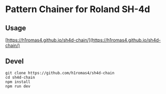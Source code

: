 # Pattern Chainer for Roland SH-4d

## Usage

[https://h1romas4.github.io/sh4d-chain/](https://h1romas4.github.io/sh4d-chain/)

## Devel

```
git clone https://github.com/h1romas4/sh4d-chain
cd sh4d-chain
npm install
npm run dev
```
